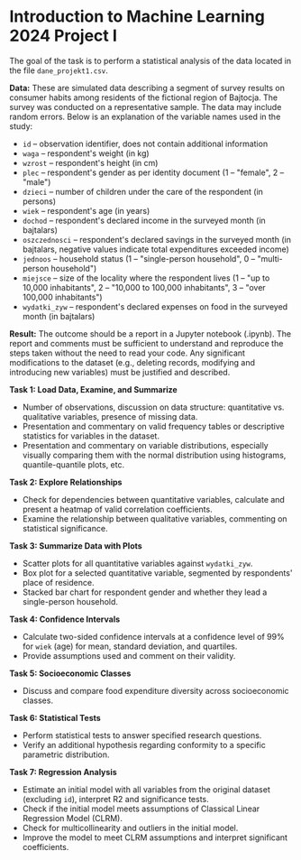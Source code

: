 # Introduction to Machine Learning 2024 Project I

The goal of the task is to perform a statistical analysis of the data located in the file `dane_projekt1.csv`.

**Data:**
These are simulated data describing a segment of survey results on consumer habits among residents of the fictional region of Bajtocja. The survey was conducted on a representative sample. The data may include random errors. Below is an explanation of the variable names used in the study:

- `id` – observation identifier, does not contain additional information
- `waga` – respondent's weight (in kg)
- `wzrost` – respondent's height (in cm)
- `plec` – respondent's gender as per identity document (1 – "female", 2 – "male")
- `dzieci` – number of children under the care of the respondent (in persons)
- `wiek` – respondent's age (in years)
- `dochod` – respondent's declared income in the surveyed month (in bajtalars)
- `oszczednosci` – respondent's declared savings in the surveyed month (in bajtalars, negative values indicate total expenditures exceeded income)
- `jednoos` – household status (1 – "single-person household", 0 – "multi-person household")
- `miejsce` – size of the locality where the respondent lives (1 – "up to 10,000 inhabitants", 2 – "10,000 to 100,000 inhabitants", 3 – "over 100,000 inhabitants")
- `wydatki_zyw` – respondent's declared expenses on food in the surveyed month (in bajtalars)

**Result:**
The outcome should be a report in a Jupyter notebook (.ipynb). The report and comments must be sufficient to understand and reproduce the steps taken without the need to read your code. Any significant modifications to the dataset (e.g., deleting records, modifying and introducing new variables) must be justified and described.

**Task 1: Load Data, Examine, and Summarize**

- Number of observations, discussion on data structure: quantitative vs. qualitative variables, presence of missing data.
- Presentation and commentary on valid frequency tables or descriptive statistics for variables in the dataset.
- Presentation and commentary on variable distributions, especially visually comparing them with the normal distribution using histograms, quantile-quantile plots, etc.

**Task 2: Explore Relationships**

- Check for dependencies between quantitative variables, calculate and present a heatmap of valid correlation coefficients.
- Examine the relationship between qualitative variables, commenting on statistical significance.

**Task 3: Summarize Data with Plots**

- Scatter plots for all quantitative variables against `wydatki_zyw`.
- Box plot for a selected quantitative variable, segmented by respondents' place of residence.
- Stacked bar chart for respondent gender and whether they lead a single-person household.

**Task 4: Confidence Intervals**

- Calculate two-sided confidence intervals at a confidence level of 99% for `wiek` (age) for mean, standard deviation, and quartiles.
- Provide assumptions used and comment on their validity.

**Task 5: Socioeconomic Classes**

- Discuss and compare food expenditure diversity across socioeconomic classes.

**Task 6: Statistical Tests**

- Perform statistical tests to answer specified research questions.
- Verify an additional hypothesis regarding conformity to a specific parametric distribution.

**Task 7: Regression Analysis**

- Estimate an initial model with all variables from the original dataset (excluding `id`), interpret R2 and significance tests.
- Check if the initial model meets assumptions of Classical Linear Regression Model (CLRM).
- Check for multicollinearity and outliers in the initial model.
- Improve the model to meet CLRM assumptions and interpret significant coefficients.

